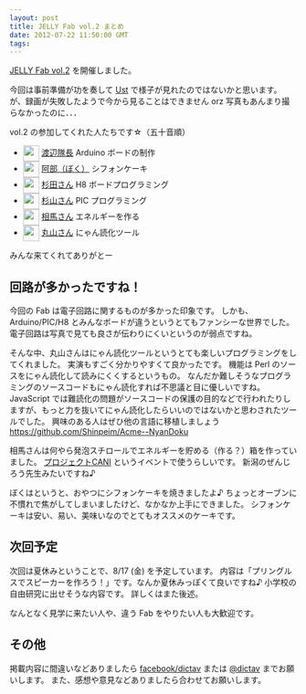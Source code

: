 ```yaml
---
layout: post
title: JELLY Fab vol.2 まとめ
date: 2012-07-22 11:50:00 GMT
tags: 
---
```

[JELLY Fab vol.2][] を開催しました。

今回は事前準備が功を奏して [Ust](http://www.ustream.tv/channel/jelly-fab) で様子が見れたのではないかと思います。が、録画が失敗したようで今から見ることはできません orz
写真もあんまり撮らなかったのに．．．



vol.2 の参加してくれた人たちです☆（五十音順）
<style>
img{
  width:2em;
  height:2em;
  vertical-align: middle;
}
</style>

- <img src="http://graph.facebook.com/taisuke.watanabe.9/picture" /> 			[渡辺隊長](http://www.facebook.com/taisuke.watanabe.9)  Arduino ボードの制作
- <img src="http://graph.facebook.com/dictav/picture" /> 			[阿部（ぼく）](http://www.facebook.com/dictav)  シフォンケーキ
- <img src="http://graph.facebook.com/sugita.haruhi/picture" />		[杉田さん](http://www.facebook.com/sugita.haruhi)  H8 ボードプログラミング
- <img src="http://graph.facebook.com/garlic.tea/picture" />		[杉山さん](http://www.facebook.com/garlic.tea)  PIC プログラミング
- <img src="http://graph.facebook.com/minoru.souma/picture" />		[相馬さん](http://www.facebook.com/minoru.souma)  エネルギーを作る
- <img src="http://graph.facebook.com/shinpei.maruyama/picture" />	[丸山さん](http://www.facebook.com/shinpei.maruyama)  にゃん読化ツール

みんな来てくれてありがとー


## 回路が多かったですね！
今回の Fab は電子回路に関するものが多かった印象です。
しかも、 Arduino/PIC/H8 とみんなボードが違うというとてもファンシーな世界でした。
電子回路は写真で見ても良さが伝わりにくいというのが弱点ですね。

そんな中、丸山さんはにゃん読化ツールというとても楽しいプログラミングをしてくれました。
実演もすごく分かりやすくて良かったです。
機能は Perl のソースをにゃん読化して読みにくくするというもの。
なんだか難しそうなプログラミングのソースコードもにゃん読化すれば不思議と目に優しいですね。
JavaScript では難読化の問題がソースコードの保護の目的などで行われたりしますが、もっと力を抜いてにゃん読化したらいいのではないかと思わされたツールでした。
興味のある人はぜひ他の言語に移植しましょう https://github.com/Shinpeim/Acme--NyanDoku

相馬さんは何やら発泡スチロールでエネルギーを貯める（作る？）箱を作っていました。
[プロジェクトCANI]() というイベントで使うらしいです。
新潟のぜんじろう先生みたいですね♪

ぼくはというと、おやつにシフォンケーキを焼きましたよ♪
ちょっとオーブンに不慣れで焦がしてしまいましたけど、なかなか上手にできました。
シフォンケーキは安い、易い、美味いなのでとてもオススメのケーキです。

## 次回予定
次回は夏休みということで、8/17 (金) を予定しています。
内容は「プリングルスでスピーカーを作ろう！」です。なんか夏休みっぽくて良いですね♪
小学校の自由研究に出せそうな内容です。
詳しくはまた後述。

なんとなく見学に来たい人や、違う Fab をやりたい人も大歓迎です。


## その他
掲載内容に間違いなどありましたら [facebook/dictav](http://www.facebook.com/dictav) または [@dictav](http://twitter.com/dictav) までお願いします。
また、感想や意見などありましたら合わせてお願いします。

[JELLY Fab vol.2]: https://www.facebook.com/events/174040246060572/ 

